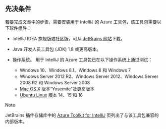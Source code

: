 ## <a name="prerequisites"></a>先决条件
若要完成文章中的步骤，需要安装用于 IntelliJ 的 Azure 工具包，该工具包需要以下软件组件：

* IntelliJ IDEA 旗舰版或社区版，可从 [JetBrains 网站](https://www.jetbrains.com/idea/download/)下载。
* Java 开发人员工具包 (JDK) 1.8 或更高版本。
* 操作系统。 用于 IntelliJ 的 Azure 工具包已在以下操作系统上通过测试：
  
  * Windows 10、Windows 8.1、Windows 8 和 Windows 7
  * Windows Server 2012 R2、Windows Server 2012、Windows Server 2008 R2 和 Windows Server 2008
  * [Mac OS X](http://www.apple.com/osx) 版本“Yosemite”及更高版本
  * [Ubuntu Linux](http://www.ubuntu.com) 版本 14、15 和 16

> [!NOTE]
> 
> JetBrains 插件存储库中的 [Azure Toolkit for IntelliJ](https://plugins.jetbrains.com/plugin/8053) 页列出了与该工具包兼容的内部版本。
> 

<!--
> [!IMPORTANT]
> 
> If you are using the Azure Toolkit for IntelliJ on Windows, the toolkit requires installing the Azure SDK 2.9.6 or later in order to use the Azure emulator. You have two options for installing the Azure SDK:
> 
> * You can download and install the Azure SDK by using the [Web Platform Installer (WebPI)](http://go.microsoft.com/fwlink/?LinkID=252838).
> * If you do not have the Azure SDK installed when you create your first Azure deployment project, you will be prompted to automatically download install the requisite version of the Azure SDK.
> 
> Note that the Azure SDK is only required on Windows.
> 
-->
